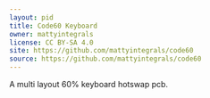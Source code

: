 ```yaml
---
layout: pid
title: Code60 Keyboard
owner: mattyintegrals
license: CC BY-SA 4.0
site: https://github.com/mattyintegrals/code60
source: https://github.com/mattyintegrals/code60
---
```


A multi layout 60% keyboard hotswap pcb.
